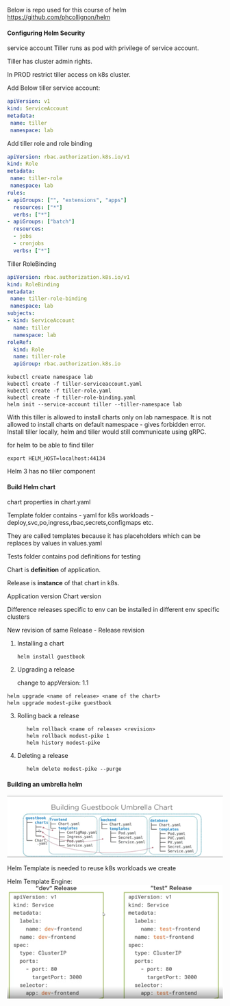 Below is repo used for this course of helm
https://github.com/phcollignon/helm
#### Configuring Helm Security
service account
Tiller runs as pod with privilege of service account.

Tiller has cluster admin rights.

In PROD restrict tiller access on k8s cluster.

Add Below tiller service account:

```yaml
apiVersion: v1
kind: ServiceAccount
metadata:
 name: tiller
 namespace: lab

```

Add tiller role and role binding
```yaml
apiVersion: rbac.authorization.k8s.io/v1
kind: Role
metadata:
 name: tiller-role
 namespace: lab
rules:
- apiGroups: ["", "extensions", "apps"]
  resources: ["*"]
  verbs: ["*"]
- apiGroups: ["batch"]
  resources:
  - jobs
  - cronjobs
  verbs: ["*"]

```
Tiller RoleBinding
```yaml
apiVersion: rbac.authorization.k8s.io/v1
kind: RoleBinding
metadata:
 name: tiller-role-binding
 namespace: lab
subjects:
- kind: ServiceAccount
  name: tiller
  namespace: lab
roleRef:
  kind: Role
  name: tiller-role 
  apiGroup: rbac.authorization.k8s.io

```

```
kubectl create namespace lab
kubectl create -f tiller-serviceaccount.yaml
kubectl create -f tiller-role.yaml
kubectl create -f tiller-role-binding.yaml
helm init --service-account tiller --tiller-namespace lab

```
With this tiller is allowed to install charts only on lab namespace.
It is not allowed to install charts on default namespace - gives forbidden error.
Install tiller locally, helm and tiller would still communicate using gRPC.

for helm to be able to find tiller 
```
export HELM_HOST=localhost:44134
``` 
Helm 3 has no tiller component

#### Build Helm chart

chart properties in chart.yaml

Template folder contains - yaml for k8s workloads - deploy,svc,po,ingress,rbac,secrets,configmaps etc.

They are called templates because it has placeholders which can be replaces by values in values.yaml

Tests folder contains pod definitions for testing

Chart is **definition** of application.

Release is **instance** of that chart in k8s.

Application version
Chart version

Difference releases specific to env can be installed in different env specific clusters

New revision of same Release - Release revision

1. Installing a chart
    
    ```
   helm install guestbook
   
    ```
    
2.  Upgrading a release
    
    change to appVersion: 1.1
   ```
   helm upgrade <name of release> <name of the chart>
   helm upgrade modest-pike guestbook
   ``` 
    
3. Rolling back a release
    ```
       helm rollback <name of release> <revision>
       helm rollback modest-pike 1
       helm history modest-pike
    ``` 
       
4. Deleting a release    
    ```
       helm delete modest-pike --purge
    ``` 
 #### Building an umbrella helm
![alt text](https://github.com/harishpatarla/kubernetes/blob/master/images/helm1.png)

Helm Template is needed to reuse k8s workloads we create

Helm Template Engine:
![alt text](https://github.com/harishpatarla/kubernetes/blob/master/images/helmTemplate.png)



